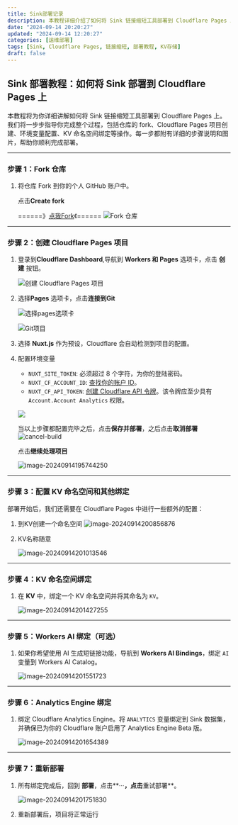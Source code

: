 ```yaml
---
title: Sink部署记录
description: 本教程详细介绍了如何将 Sink 链接缩短工具部署到 Cloudflare Pages 上。步骤包括 Fork 仓库、创建 Cloudflare Pages 项目、配置环境变量、命名空间和 Workers AI 绑定、绑定 Analytics Engine 以及重新部署的过程。每个步骤都配有图示，确保用户可以顺利完成部署。
date: "2024-09-14 20:20:27"
updated: "2024-09-14 12:20:27"
categories: [运维部署]
tags: [Sink, Cloudflare Pages, 链接缩短, 部署教程, KV存储]
draft: false
---
```


## Sink 部署教程：如何将 Sink 部署到 Cloudflare Pages 上

本教程将为你详细讲解如何将 Sink 链接缩短工具部署到 Cloudflare Pages 上。我们将一步步指导你完成整个过程，包括仓库的 fork、Cloudflare Pages 项目创建、环境变量配置、KV 命名空间绑定等操作。每一步都附有详细的步骤说明和图片，帮助你顺利完成部署。

---

### 步骤 1：Fork 仓库

1. 将仓库 Fork 到你的个人 GitHub 账户中。

   点击**Create fork**

   ======》[点我Fork](https://github.com/ccbikai/Sink/fork)《======
   ![Fork 仓库](https://cdn.sa.net/2024/09/14/qXuiCxPGybThf87.png)

---

### 步骤 2：创建 Cloudflare Pages 项目

1. 登录到**Cloudflare Dashboard**,导航到 **Workers 和 Pages** 选项卡，点击 **创建** 按钮。

   ![创建 Cloudflare Pages 项目](https://cdn.sa.net/2024/09/14/DC7B3PeZQXWlUqO.png)

2. 选择**Pages** 选项卡，点击**连接到Git**

   ![选择pages选项卡](https://cdn.sa.net/2024/09/14/epKwJosjV6LrgTc.png)

   ![Git项目](https://cdn.sa.net/2024/09/14/tkjpYuziJMVOSgZ.png)

3. 选择 **Nuxt.js** 作为预设，Cloudflare 会自动检测到项目的配置。

4. 配置环境变量

   - `NUXT_SITE_TOKEN`: 必须超过 8 个字符，为你的登陆密码。
   - `NUXT_CF_ACCOUNT_ID`: [查找你的账户 ID](https://www.nodeseek.com/jump?to=https%3A%2F%2Fdevelopers.cloudflare.com%2Ffundamentals%2Fsetup%2Ffind-account-and-zone-ids%2F)。
   - `NUXT_CF_API_TOKEN`: [创建 Cloudflare API 令牌](https://www.nodeseek.com/jump?to=https%3A%2F%2Fdevelopers.cloudflare.com%2Ffundamentals%2Fapi%2Fget-started%2Fcreate-token%2F)。该令牌应至少具有 `Account.Account Analytics` 权限。

   ![](https://cdn.sa.net/2024/09/14/YESzbgqdUmrIRFe.png)

   当以上步骤都配置完毕之后，点击**保存并部署**，之后点击**取消部署**
   ![cancel-build](https://cdn.sa.net/2024/09/14/QsWTI6Jg9xfjo7U.png)

   点击**继续处理项目**

   ![image-20240914195744250](https://cdn.sa.net/2024/09/14/UoZAnFe9h1yOslz.png)

---

### 步骤 3：配置 KV 命名空间和其他绑定

部署开始后，我们还需要在 Cloudflare Pages 中进行一些额外的配置：

1. 到KV创建一个命名空间
   ![image-20240914200856876](https://cdn.sa.net/2024/09/14/eckvpm64dGt1JVb.png)
   
1. KV名称随意
   
   ![image-20240914201013546](https://cdn.sa.net/2024/09/14/vT9D4JFeAINyQ6d.png)

---

### 步骤 4：KV 命名空间绑定

1. 在 **KV** 中，绑定一个 KV 命名空间并将其命名为 `KV`。
   
   ![image-20240914201427255](https://cdn.sa.net/2024/09/14/ql9cu2AFYZSTCIU.png)

---

### 步骤 5：Workers AI 绑定（可选）

1. 如果你希望使用 AI 生成短链接功能，导航到 **Workers AI Bindings**，绑定 `AI` 变量到 Workers AI Catalog。
   
   ![image-20240914201551723](https://cdn.sa.net/2024/09/14/Tw7nJvy9RhsufDU.png)

---

### 步骤 6：Analytics Engine 绑定

1. 绑定 Cloudflare Analytics Engine。将 `ANALYTICS` 变量绑定到 Sink 数据集，并确保已为你的 Cloudflare 账户启用了 Analytics Engine Beta 版。
   
   ![image-20240914201654389](https://cdn.sa.net/2024/09/14/vIVa5Ub6oG1hpDr.png)

---

### 步骤 7：重新部署

1. 所有绑定完成后，回到 **部署**，点击**···**，点击**重试部署**。
   
   ![image-20240914201751830](https://cdn.sa.net/2024/09/14/L98oajYndEyb5AQ.png)

2. 重新部署后，项目将正常运行